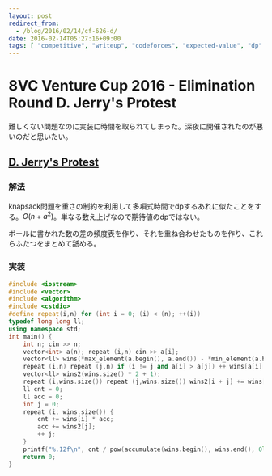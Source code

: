 ```yaml
---
layout: post
redirect_from:
  - /blog/2016/02/14/cf-626-d/
date: 2016-02-14T05:27:16+09:00
tags: [ "competitive", "writeup", "codeforces", "expected-value", "dp" ]
---
```


# 8VC Venture Cup 2016 - Elimination Round D. Jerry's Protest

難しくない問題なのに実装に時間を取られてしまった。深夜に開催されたのが悪いのだと思いたい。

## [D. Jerry's Protest](http://codeforces.com/contest/626/problem/D)

### 解法

knapsack問題を重さの制約を利用して多項式時間でdpするあれに似たことをする。$O(n + a^2)$。単なる数え上げなので期待値のdpではない。

ボールに書かれた数の差の頻度表を作り、それを重ね合わせたものを作り、これらふたつをまとめて舐める。

### 実装

``` c++
#include <iostream>
#include <vector>
#include <algorithm>
#include <cstdio>
#define repeat(i,n) for (int i = 0; (i) < (n); ++(i))
typedef long long ll;
using namespace std;
int main() {
    int n; cin >> n;
    vector<int> a(n); repeat (i,n) cin >> a[i];
    vector<ll> wins(*max_element(a.begin(), a.end()) - *min_element(a.begin(), a.end()) + 1);
    repeat (i,n) repeat (j,n) if (i != j and a[i] > a[j]) ++ wins[a[i] - a[j]];
    vector<ll> wins2(wins.size() * 2 + 1);
    repeat (i,wins.size()) repeat (j,wins.size()) wins2[i + j] += wins[i] * wins[j];
    ll cnt = 0;
    ll acc = 0;
    int j = 0;
    repeat (i, wins.size()) {
        cnt += wins[i] * acc;
        acc += wins2[j];
        ++ j;
    }
    printf("%.12f\n", cnt / pow(accumulate(wins.begin(), wins.end(), 0ll), 3));
    return 0;
}
```
